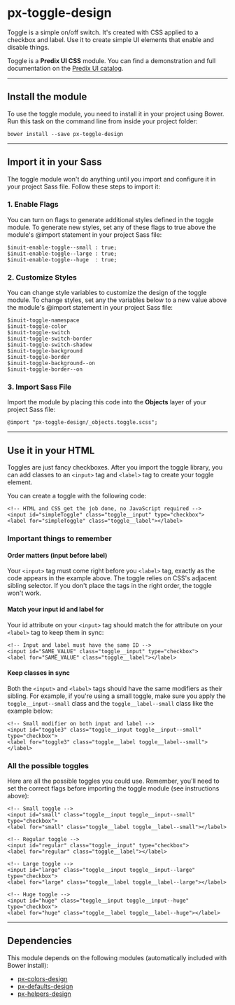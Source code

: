 # px-toggle-design

Toggle is a simple on/off switch. It's created with CSS applied to a checkbox and label. Use it to create simple UI elements that enable and disable things.

Toggle is a **Predix UI CSS** module. You can find a demonstration and full documentation on the [Predix UI catalog](https://predixdev.github.io/predix-ui/?show=px-login&type=component]).

------------------

## Install the module

To use the toggle module, you need to install it in your project using Bower. Run this task on the command line from inside your project folder:

```
bower install --save px-toggle-design
```

------------------

## Import it in your Sass

The toggle module won't do anything until you import and configure it in your project Sass file. Follow these steps to import it:

### 1. Enable Flags

You can turn on flags to generate additional styles defined in the toggle module. To generate new styles, set any of these flags to true above the module's @import statement in your project Sass file:

```
$inuit-enable-toggle--small : true;
$inuit-enable-toggle--large : true;
$inuit-enable-toggle--huge  : true;
```

### 2. Customize Styles

You can change style variables to customize the design of the toggle module. To change styles, set any the variables below to a new value above the module's @import statement in your project Sass file:

```
$inuit-toggle-namespace
$inuit-toggle-color
$inuit-toggle-switch
$inuit-toggle-switch-border
$inuit-toggle-switch-shadow
$inuit-toggle-background
$inuit-toggle-border
$inuit-toggle-background--on
$inuit-toggle-border--on
```

### 3. Import Sass File

Import the module by placing this code into the **Objects** layer of your project Sass file:

```
@import "px-toggle-design/_objects.toggle.scss";
```

------------------

## Use it in your HTML

Toggles are just fancy checkboxes. After you import the toggle library, you can add classes to an `<input>` tag and `<label>` tag to create your toggle element.

You can create a toggle with the following code:

```
<!-- HTML and CSS get the job done, no JavaScript required -->
<input id="simpleToggle" class="toggle__input" type="checkbox">
<label for="simpleToggle" class="toggle__label"></label>
```

### Important things to remember

#### Order matters (input before label)

Your `<input>` tag must come right before you `<label>` tag, exactly as the code appears in the example above. The toggle relies on CSS's adjacent sibling selector. If you don't place the tags in the right order, the toggle won't work.

#### Match your input id and label for

Your id attribute on your `<input>` tag should match the for attribute on your `<label>` tag to keep them in sync:

```
<!-- Input and label must have the same ID -->
<input id="SAME_VALUE" class="toggle__input" type="checkbox">
<label for="SAME_VALUE" class="toggle__label"></label>
```

#### Keep classes in sync

Both the `<input>` and `<label>` tags should have the same modifiers as their sibling. For example, if you're using a small toggle, make sure you apply the `toggle__input--small` class and the `toggle__label--small` class like the example below:

```
<!-- Small modifier on both input and label -->
<input id="toggle3" class="toggle__input toggle__input--small" type="checkbox">
<label for="toggle3" class="toggle__label toggle__label--small"></label>
```

### All the possible toggles

Here are all the possible toggles you could use. Remember, you'll need to set the correct flags before importing the toggle module (see instructions above):

```
<!-- Small toggle -->
<input id="small" class="toggle__input toggle__input--small" type="checkbox">
<label for="small" class="toggle__label toggle__label--small"></label>

<!-- Regular toggle -->
<input id="regular" class="toggle__input" type="checkbox">
<label for="regular" class="toggle__label"></label>

<!-- Large toggle -->
<input id="large" class="toggle__input toggle__input--large" type="checkbox">
<label for="large" class="toggle__label toggle__label--large"></label>

<!-- Huge toggle -->
<input id="huge" class="toggle__input toggle__input--huge" type="checkbox">
<label for="huge" class="toggle__label toggle__label--huge"></label>
```

------------------

## Dependencies
This module depends on the following modules (automatically included with Bower install):

* [px-colors-design](https://github.com/PredixDev/px-colors-design)
* [px-defaults-design](https://github.com/PredixDev/px-defaults-design)
* [px-helpers-design](https://github.com/PredixDev/px-helpers-design)
